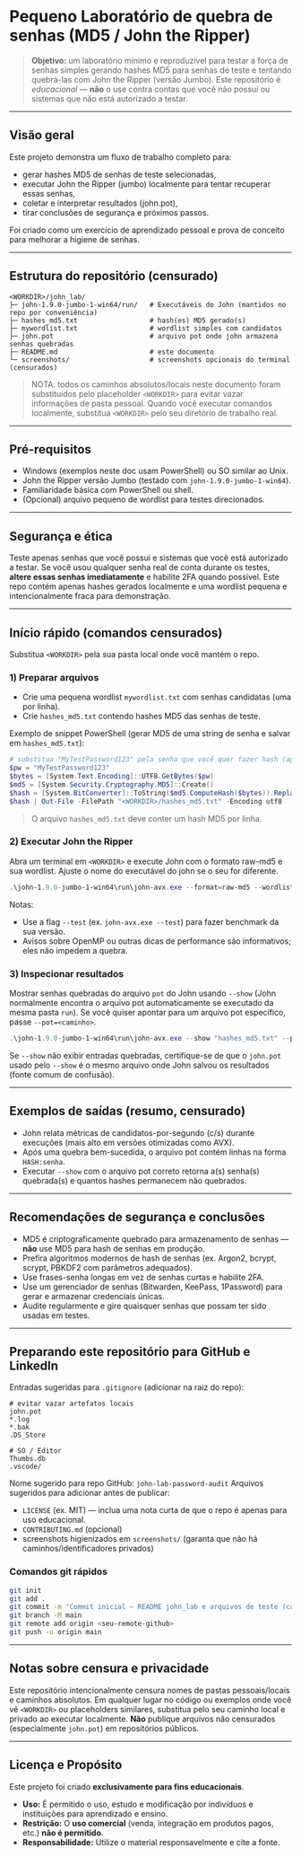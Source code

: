 # Pequeno Laboratório de quebra de senhas (MD5 / John the Ripper)

> **Objetivo:** um laboratório mínimo e reproduzível para testar a força de senhas simples gerando hashes MD5 para senhas de teste e tentando quebrá-las com John the Ripper (versão Jumbo). Este repositório é *educacional* — **não** o use contra contas que você não possui ou sistemas que não está autorizado a testar.

---

## Visão geral

Este projeto demonstra um fluxo de trabalho completo para:

* gerar hashes MD5 de senhas de teste selecionadas,
* executar John the Ripper (jumbo) localmente para tentar recuperar essas senhas,
* coletar e interpretar resultados (john.pot),
* tirar conclusões de segurança e próximos passos.

Foi criado como um exercício de aprendizado pessoal e prova de conceito para melhorar a higiene de senhas.

---

## Estrutura do repositório (censurado)

```
<WORKDIR>/john_lab/
├─ john-1.9.0-jumbo-1-win64/run/   # Executáveis do John (mantidos no repo por conveniência)
├─ hashes_md5.txt                  # hash(es) MD5 gerado(s)
├─ mywordlist.txt                  # wordlist simples com candidatos
├─ john.pot                        # arquivo pot onde john armazena senhas quebradas
├─ README.md                       # este documento
└─ screenshots/                    # screenshots opcionais do terminal (censurados)
```

> NOTA: todos os caminhos absolutos/locais neste documento foram substituídos pelo placeholder `<WORKDIR>` para evitar vazar informações de pasta pessoal. Quando você executar comandos localmente, substitua `<WORKDIR>` pelo seu diretório de trabalho real.

---

## Pré-requisitos

* Windows (exemplos neste doc usam PowerShell) ou SO similar ao Unix.
* John the Ripper versão Jumbo (testado com `john-1.9.0-jumbo-1-win64`).
* Familiaridade básica com PowerShell ou shell.
* (Opcional) arquivo pequeno de wordlist para testes direcionados.

---

## Segurança e ética

Teste apenas senhas que você possui e sistemas que você está autorizado a testar. Se você usou qualquer senha real de conta durante os testes, **altere essas senhas imediatamente** e habilite 2FA quando possível. Este repo contém apenas hashes gerados localmente e uma wordlist pequena e intencionalmente fraca para demonstração.

---

## Início rápido (comandos censurados)

Substitua `<WORKDIR>` pela sua pasta local onde você mantém o repo.

### 1) Preparar arquivos

* Crie uma pequena wordlist `mywordlist.txt` com senhas candidatas (uma por linha).
* Crie `hashes_md5.txt` contendo hashes MD5 das senhas de teste.

Exemplo de snippet PowerShell (gerar MD5 de uma string de senha e salvar em `hashes_md5.txt`):

```powershell
# substitua "MyTestPassword123" pela senha que você quer fazer hash (apenas para seus próprios testes)
$pw = "MyTestPassword123"
$bytes = [System.Text.Encoding]::UTF8.GetBytes($pw)
$md5 = [System.Security.Cryptography.MD5]::Create()
$hash = [System.BitConverter]::ToString($md5.ComputeHash($bytes)).Replace('-', '').ToLower()
$hash | Out-File -FilePath "<WORKDIR>/hashes_md5.txt" -Encoding utf8
```

> O arquivo `hashes_md5.txt` deve conter um hash MD5 por linha.

### 2) Executar John the Ripper

Abra um terminal em `<WORKDIR>` e execute John com o formato raw-md5 e sua wordlist. Ajuste o nome do executável do john se o seu for diferente.

```powershell
.\john-1.9.0-jumbo-1-win64\run\john-avx.exe --format=raw-md5 --wordlist="mywordlist.txt" "hashes_md5.txt"
```

Notas:

* Use a flag `--test` (ex. `john-avx.exe --test`) para fazer benchmark da sua versão.
* Avisos sobre OpenMP ou outras dicas de performance são informativos; eles não impedem a quebra.

### 3) Inspecionar resultados

Mostrar senhas quebradas do arquivo `pot` do John usando `--show` (John normalmente encontra o arquivo pot automaticamente se executado da mesma pasta `run`). Se você quiser apontar para um arquivo pot específico, passe `--pot=<caminho>`.

```powershell
.\john-1.9.0-jumbo-1-win64\run\john-avx.exe --show "hashes_md5.txt" --pot="<WORKDIR>/john.pot"
```

Se `--show` não exibir entradas quebradas, certifique-se de que o `john.pot` usado pelo `--show` é o mesmo arquivo onde John salvou os resultados (fonte comum de confusão).

---

## Exemplos de saídas (resumo, censurado)

* John relata métricas de candidatos-por-segundo (c/s) durante execuções (mais alto em versões otimizadas como AVX).
* Após uma quebra bem-sucedida, o arquivo pot contém linhas na forma `HASH:senha`.
* Executar `--show` com o arquivo pot correto retorna a(s) senha(s) quebrada(s) e quantos hashes permanecem não quebrados.

---

## Recomendações de segurança e conclusões

* MD5 é criptograficamente quebrado para armazenamento de senhas — **não** use MD5 para hash de senhas em produção.
* Prefira algoritmos modernos de hash de senhas (ex. Argon2, bcrypt, scrypt, PBKDF2 com parâmetros adequados).
* Use frases-senha longas em vez de senhas curtas e habilite 2FA.
* Use um gerenciador de senhas (Bitwarden, KeePass, 1Password) para gerar e armazenar credenciais únicas.
* Audite regularmente e gire quaisquer senhas que possam ter sido usadas em testes.

---

## Preparando este repositório para GitHub e LinkedIn

Entradas sugeridas para `.gitignore` (adicionar na raiz do repo):

```
# evitar vazar artefatos locais
john.pot
*.log
*.bak
.DS_Store

# SO / Editor
Thumbs.db
.vscode/
```

Nome sugerido para repo GitHub: `john-lab-password-audit`
Arquivos sugeridos para adicionar antes de publicar:

* `LICENSE` (ex. MIT) — inclua uma nota curta de que o repo é apenas para uso educacional.
* `CONTRIBUTING.md` (opcional)
* screenshots higienizados em `screenshots/` (garanta que não há caminhos/identificadores privados)

### Comandos git rápidos

```bash
git init
git add .
git commit -m "Commit inicial — README john_lab e arquivos de teste (caminhos censurados)"
git branch -M main
git remote add origin <seu-remote-github>
git push -u origin main
```

---

## Notas sobre censura e privacidade

Este repositório intencionalmente censura nomes de pastas pessoais/locais e caminhos absolutos. Em qualquer lugar no código ou exemplos onde você vê `<WORKDIR>` ou placeholders similares, substitua pelo seu caminho local e privado ao executar localmente. **Não** publique arquivos não censurados (especialmente `john.pot`) em repositórios públicos.

---

## Licença e Propósito

Este projeto foi criado **exclusivamente para fins educacionais**.

* **Uso:** É permitido o uso, estudo e modificação por indivíduos e instituições para aprendizado e ensino.
* **Restrição:** O **uso comercial** (venda, integração em produtos pagos, etc.) **não é permitido**.
* **Responsabilidade:** Utilize o material responsavelmente e cite a fonte.
